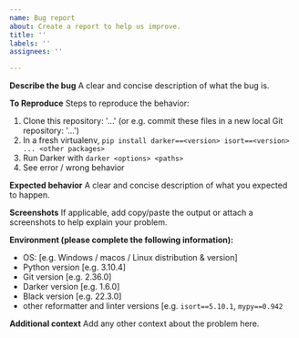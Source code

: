 ```yaml
---
name: Bug report
about: Create a report to help us improve.
title: ''
labels: ''
assignees: ''

---
```


<!-- 

    NOTE:

    To ask for help using Darker, please use Discussions (see the top of this page).
    This form is only for reporting bugs.

-->

**Describe the bug**
A clear and concise description of what the bug is.

**To Reproduce**
Steps to reproduce the behavior:
1. Clone this repository: '...' (or e.g. commit these files in a new local Git repository: '...')
2. In a fresh virtualenv, `pip install darker==<version> isort==<version> ... <other packages>`
3. Run Darker with `darker <options> <paths>`
4. See error / wrong behavior

**Expected behavior**
A clear and concise description of what you expected to happen.

**Screenshots**
If applicable, add copy/paste the output or attach a screenshots to help explain your problem.

**Environment (please complete the following information):**
 - OS: [e.g. Windows / macos / Linux distribution & version]
 - Python version [e.g. 3.10.4]
 - Git version [e.g. 2.36.0]
 - Darker version [e.g. 1.6.0]
 - Black version [e.g. 22.3.0]
 - other reformatter and linter versions [e.g. `isort==5.10.1`, `mypy==0.942`

**Additional context**
Add any other context about the problem here.
